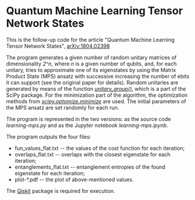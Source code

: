 # Quantum Machine Learning Tensor Network States
This is the follow-up code for the article "Quantum Machine Learning Tensor Network States",	[arXiv:1804.02398](https://arxiv.org/abs/1804.02398) 

The program generates a given number of random unitary matrices of dimensionality *2^n*, where *n* is a given number of qubits, and, for each unitary, tries to approximate one of its eigenstates by using the Matrix Product State (MPS) ansatz with successive increasing the number of ebits it can support (see the original paper for details). Random unitaries are generated by means of the function [*unitary_group()*](https://docs.scipy.org/doc/scipy/reference/generated/scipy.stats.unitary_group.html), which is a part of the SciPy package. For the minimization part of the algorithm, the optimization methods from [*scipy.optomize.minimize*](https://docs.scipy.org/doc/scipy/reference/generated/scipy.optimize.minimize.html) are used. The initial parameters of the MPS ansatz are set randomly for each run.


The program is represented in the two versions: as the source code *learning-mps.py* and as the Jupyter notebook *learning-mps.ipynb*.

The program outputs the four files:
- fun_values_flat.txt -- the values of the cost function for each iteration;
- overlaps_flat.txt -- overlaps with the closest eigenstate for each iteration;
- entanglements_flat.txt -- entanglement entropies of the found eigenstate for each iteration;
- plot-*.pdf -- the plot of above-mentioned values.

The [Qiskit](https://github.com/Qiskit) package is required for execution.
